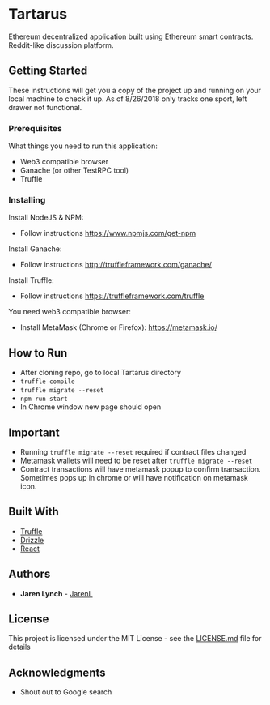 # Tartarus

Ethereum decentralized application built using Ethereum smart contracts. Reddit-like discussion platform. 

## Getting Started

These instructions will get you a copy of the project up and running on your local machine to check it up. As of 8/26/2018 only tracks one sport, left drawer not functional.

### Prerequisites

What things you need to run this application:

- Web3 compatible browser
- Ganache (or other TestRPC tool)
- Truffle

### Installing

Install NodeJS & NPM:
- Follow instructions https://www.npmjs.com/get-npm

Install Ganache:
- Follow instructions http://truffleframework.com/ganache/

Install Truffle:
- Follow instructions https://truffleframework.com/truffle

You need web3 compatible browser:
- Install MetaMask (Chrome or Firefox): https://metamask.io/

## How to Run
- After cloning repo, go to local Tartarus directory
- ```truffle compile```
- ```truffle migrate --reset```
- ```npm run start```
- In Chrome window new page should open

## Important
- Running ```truffle migrate --reset``` required if contract files changed
- Metamask wallets will need to be reset after ```truffle migrate --reset```
- Contract transactions will have metamask popup to confirm transaction. Sometimes pops up in chrome or will have notification on metamask icon.

## Built With

* [Truffle](https://truffleframework.com/truffle) 
* [Drizzle](https://truffleframework.com/blog/drizzle-reactive-ethereum-data-for-front-ends)
* [React](https://reactjs.org/) 

## Authors

* **Jaren Lynch** - [JarenL](https://github.com/JarenL)

## License

This project is licensed under the MIT License - see the [LICENSE.md](LICENSE.md) file for details

## Acknowledgments 
 - Shout out to Google search

